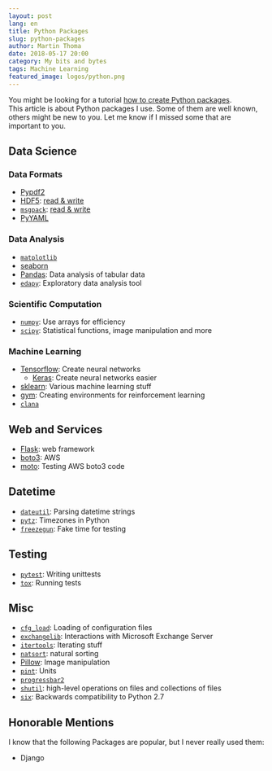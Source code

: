 ```yaml
---
layout: post
lang: en
title: Python Packages
slug: python-packages
author: Martin Thoma
date: 2018-05-17 20:00
category: My bits and bytes
tags: Machine Learning
featured_image: logos/python.png
---
```

<div class="info">You might be looking for a tutorial <a href="https://martin-thoma.com/python-projects/">how to create Python packages</a>.</div>
This article is about Python packages I use. Some of them are well known,
others might be new to you. Let me know if I missed some that are important to
you.


## Data Science

### Data Formats

* [Pypdf2](https://pythonhosted.org/PyPDF2/)
* [HDF5](https://support.hdfgroup.org/HDF5/): [read & write](https://stackoverflow.com/a/41586571/562769)
* [`msgpack`](https://msgpack.org): [read & write](https://stackoverflow.com/questions/43442194/how-do-i-read-and-write-with-msgpack)
* [PyYAML](http://pyyaml.org/wiki/PyYAML)


### Data Analysis

* [`matplotlib`](https://matplotlib.org)
* [seaborn](https://seaborn.pydata.org)
* [Pandas](https://pandas.pydata.org): Data analysis of tabular data
* [`edapy`](https://github.com/MartinThoma/edapy): Exploratory data analysis tool


### Scientific Computation

* [`numpy`](http://www.numpy.org): Use arrays for efficiency
* [`scipy`](https://www.scipy.org): Statistical functions, image manipulation and more


### Machine Learning

* [Tensorflow](https://www.tensorflow.org): Create neural networks
    * [Keras](https://keras.io): Create neural networks easier
* [sklearn](http://scikit-learn.org/stable/index.html): Various machine learning stuff
* [gym](https://gym.openai.com): Creating environments for reinforcement learning
* [`clana`](https://github.com/MartinThoma/clana)


## Web and Services

* [Flask](http://flask.pocoo.org): web framework
* [boto3](https://github.com/boto/boto3): AWS
* [moto](https://github.com/spulec/moto): Testing AWS boto3 code


## Datetime

* [`dateutil`](https://dateutil.readthedocs.io/en/stable/): Parsing datetime strings
* [`pytz`](https://pypi.org/project/pytz/): Timezones in Python
* [`freezegun`](https://github.com/spulec/freezegun): Fake time for testing


## Testing

* [`pytest`](https://docs.pytest.org/en/latest/): Writing unittests
* [`tox`](https://tox.readthedocs.io/en/latest/): Running tests


## Misc

* [`cfg_load`](https://github.com/MartinThoma/cfg_load): Loading of configuration files
* [`exchangelib`](https://github.com/ecederstrand/exchangelib): Interactions with Microsoft Exchange Server
* [`itertools`](https://docs.python.org/3/library/itertools.html): Iterating stuff
* [`natsort`](https://pypi.org/project/natsort/#description): natural sorting
* [Pillow](https://pillow.readthedocs.io/en/5.1.x/): Image manipulation
* [`pint`](https://pypi.org/project/Pint/#description): Units
* [`progressbar2`](https://pypi.org/project/progressbar2/#description)
* [`shutil`](https://docs.python.org/2/library/shutil.html): high-level operations on files and collections of files
* [`six`](https://pypi.org/project/six/#description): Backwards compatibility to Python 2.7



## Honorable Mentions

I know that the following Packages are popular, but I never really used them:

* Django

